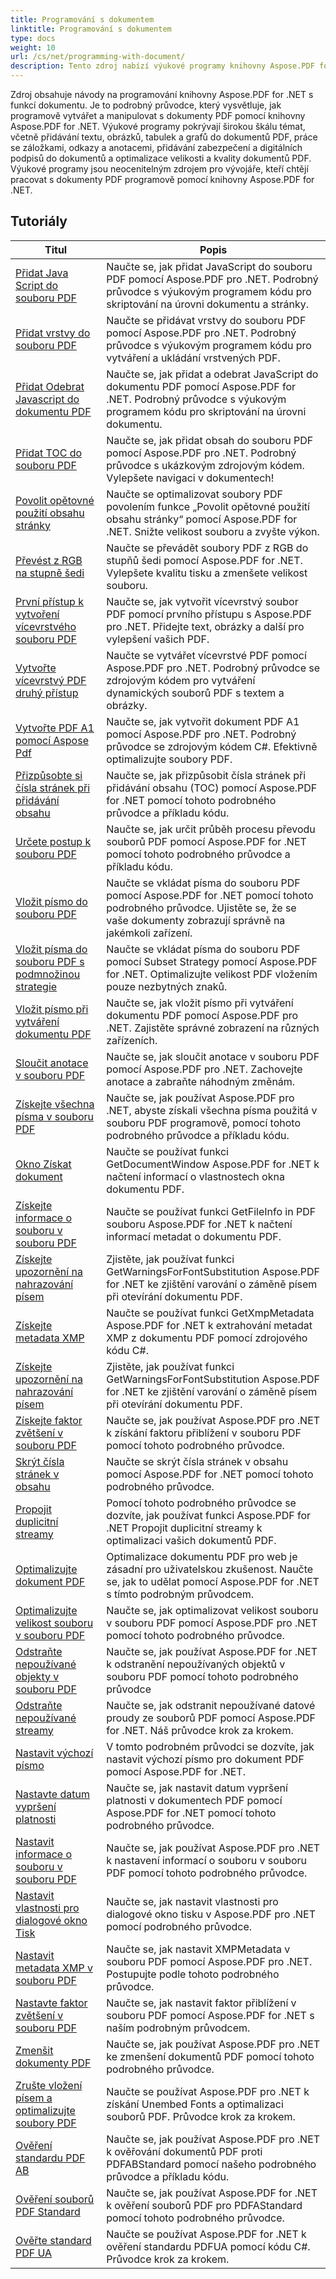```yaml
---
title: Programování s dokumentem
linktitle: Programování s dokumentem
type: docs
weight: 10
url: /cs/net/programming-with-document/
description: Tento zdroj nabízí výukové programy knihovny Aspose.PDF for .NET pro programování s dokumenty. Pokrývá témata jako vytváření/manipulace PDF, přidávání obrázků/tabulek/odkazů, optimalizace dokumentů a přidávání zabezpečení. Je to cenný zdroj pro vývojáře pracující s dokumenty PDF pomocí Aspose.PDF for .NET.
---
```

Zdroj obsahuje návody na programování knihovny Aspose.PDF for .NET s funkcí dokumentu. Je to podrobný průvodce, který vysvětluje, jak programově vytvářet a manipulovat s dokumenty PDF pomocí knihovny Aspose.PDF for .NET. Výukové programy pokrývají širokou škálu témat, včetně přidávání textu, obrázků, tabulek a grafů do dokumentů PDF, práce se záložkami, odkazy a anotacemi, přidávání zabezpečení a digitálních podpisů do dokumentů a optimalizace velikosti a kvality dokumentů PDF. Výukové programy jsou neocenitelným zdrojem pro vývojáře, kteří chtějí pracovat s dokumenty PDF programově pomocí knihovny Aspose.PDF for .NET.

## Tutoriály
| Titul | Popis |
| --- | --- | 
| [Přidat Java Script do souboru PDF](./addjavascripttopage/) | Naučte se, jak přidat JavaScript do souboru PDF pomocí Aspose.PDF pro .NET. Podrobný průvodce s výukovým programem kódu pro skriptování na úrovni dokumentu a stránky. |  
| [Přidat vrstvy do souboru PDF](./addlayers/) | Naučte se přidávat vrstvy do souboru PDF pomocí Aspose.PDF pro .NET. Podrobný průvodce s výukovým programem kódu pro vytváření a ukládání vrstvených PDF. |  
| [Přidat Odebrat Javascript do dokumentu PDF](./addremovejavascripttodoc/) | Naučte se, jak přidat a odebrat JavaScript do dokumentu PDF pomocí Aspose.PDF for .NET. Podrobný průvodce s výukovým programem kódu pro skriptování na úrovni dokumentu. |  
| [Přidat TOC do souboru PDF](./addtoc/) | Naučte se, jak přidat obsah do souboru PDF pomocí Aspose.PDF pro .NET. Podrobný průvodce s ukázkovým zdrojovým kódem. Vylepšete navigaci v dokumentech! |  
| [Povolit opětovné použití obsahu stránky](./allowresusepagecontent/) | Naučte se optimalizovat soubory PDF povolením funkce „Povolit opětovné použití obsahu stránky“ pomocí Aspose.PDF for .NET. Snižte velikost souboru a zvyšte výkon. |  
| [Převést z RGB na stupně šedi](./convertfromrgbtograyscale/) | Naučte se převádět soubory PDF z RGB do stupňů šedi pomocí Aspose.PDF for .NET. Vylepšete kvalitu tisku a zmenšete velikost souboru. |  
| [První přístup k vytvoření vícevrstvého souboru PDF](./createmultilayerpdffirstapproach/) | Naučte se, jak vytvořit vícevrstvý soubor PDF pomocí prvního přístupu s Aspose.PDF pro .NET. Přidejte text, obrázky a další pro vylepšení vašich PDF. |  
| [Vytvořte vícevrstvý PDF druhý přístup](./createmultilayerpdfsecondapproach/) | Naučte se vytvářet vícevrstvé PDF pomocí Aspose.PDF pro .NET. Podrobný průvodce se zdrojovým kódem pro vytváření dynamických souborů PDF s textem a obrázky. |  
| [Vytvořte PDF A1 pomocí Aspose Pdf](./createpdfa1withasposepdf/) | Naučte se, jak vytvořit dokument PDF A1 pomocí Aspose.PDF pro .NET. Podrobný průvodce se zdrojovým kódem C#. Efektivně optimalizujte soubory PDF. |  
| [Přizpůsobte si čísla stránek při přidávání obsahu](./customizepagenumbeswhileaddingtoc/) | Naučte se, jak přizpůsobit čísla stránek při přidávání obsahu (TOC) pomocí Aspose.PDF for .NET pomocí tohoto podrobného průvodce a příkladu kódu. |  
| [Určete postup k souboru PDF](./determineprogress/) | Naučte se, jak určit průběh procesu převodu souborů PDF pomocí Aspose.PDF for .NET pomocí tohoto podrobného průvodce a příkladu kódu. |  
| [Vložit písmo do souboru PDF](./embedfont/) | Naučte se vkládat písma do souboru PDF pomocí Aspose.PDF for .NET pomocí tohoto podrobného průvodce. Ujistěte se, že se vaše dokumenty zobrazují správně na jakémkoli zařízení. |  
| [Vložit písma do souboru PDF s podmnožinou strategie](./embedfontsusingsubsetstrategy/) | Naučte se vkládat písma do souboru PDF pomocí Subset Strategy pomocí Aspose.PDF for .NET. Optimalizujte velikost PDF vložením pouze nezbytných znaků. |  
| [Vložit písmo při vytváření dokumentu PDF](./embedfontwhiledoccreation/) | Naučte se, jak vložit písmo při vytváření dokumentu PDF pomocí Aspose.PDF pro .NET. Zajistěte správné zobrazení na různých zařízeních. |  
| [Sloučit anotace v souboru PDF](./flattenannotation/) | Naučte se, jak sloučit anotace v souboru PDF pomocí Aspose.PDF pro .NET. Zachovejte anotace a zabraňte náhodným změnám. |  
| [Získejte všechna písma v souboru PDF](./getallfonts/) | Naučte se, jak používat Aspose.PDF pro .NET, abyste získali všechna písma použitá v souboru PDF programově, pomocí tohoto podrobného průvodce a příkladu kódu. |  
| [Okno Získat dokument](./getdocumentwindow/) | Naučte se používat funkci GetDocumentWindow Aspose.PDF for .NET k načtení informací o vlastnostech okna dokumentu PDF. |  
| [Získejte informace o souboru v souboru PDF](./getfileinfo/) | Naučte se používat funkci GetFileInfo in PDF souboru Aspose.PDF for .NET k načtení informací metadat o dokumentu PDF. |  
| [Získejte upozornění na nahrazování písem](./getwarningsforfontsubstitution/) | Zjistěte, jak používat funkci GetWarningsForFontSubstitution Aspose.PDF for .NET ke zjištění varování o záměně písem při otevírání dokumentu PDF. |  
| [Získejte metadata XMP](./getxmpmetadata/) | Naučte se používat funkci GetXmpMetadata Aspose.PDF for .NET k extrahování metadat XMP z dokumentu PDF pomocí zdrojového kódu C#. |  
| [Získejte upozornění na nahrazování písem](./getwarningsforfontsubstitution/) | Zjistěte, jak používat funkci GetWarningsForFontSubstitution Aspose.PDF for .NET ke zjištění varování o záměně písem při otevírání dokumentu PDF. |  
| [Získejte faktor zvětšení v souboru PDF](./getzoomfactor/) | Naučte se, jak používat Aspose.PDF pro .NET k získání faktoru přiblížení v souboru PDF pomocí tohoto podrobného průvodce. |  
| [Skrýt čísla stránek v obsahu](./hidepagenumbersintoc/) | Naučte se skrýt čísla stránek v obsahu pomocí Aspose.PDF for .NET pomocí tohoto podrobného průvodce. |  
| [Propojit duplicitní streamy](./linkduplicatestreams/) | Pomocí tohoto podrobného průvodce se dozvíte, jak používat funkci Aspose.PDF for .NET Propojit duplicitní streamy k optimalizaci vašich dokumentů PDF. |  
| [Optimalizujte dokument PDF](./optimizedocument/) | Optimalizace dokumentu PDF pro web je zásadní pro uživatelskou zkušenost. Naučte se, jak to udělat pomocí Aspose.PDF for .NET s tímto podrobným průvodcem. |  
| [Optimalizujte velikost souboru v souboru PDF](./optimizefilesize/) | Naučte se, jak optimalizovat velikost souboru v souboru PDF pomocí Aspose.PDF pro .NET pomocí tohoto podrobného průvodce. |  
| [Odstraňte nepoužívané objekty v souboru PDF](./removeunusedobjects/) | Naučte se, jak používat Aspose.PDF for .NET k odstranění nepoužívaných objektů v souboru PDF pomocí tohoto podrobného průvodce |  
| [Odstraňte nepoužívané streamy](./removeunusedstreams/) | Naučte se, jak odstranit nepoužívané datové proudy ze souborů PDF pomocí Aspose.PDF for .NET. Náš průvodce krok za krokem. |  
| [Nastavit výchozí písmo](./setdefaultfont/) | V tomto podrobném průvodci se dozvíte, jak nastavit výchozí písmo pro dokument PDF pomocí Aspose.PDF for .NET. |  
| [Nastavte datum vypršení platnosti](./setexpirydate/) | Naučte se, jak nastavit datum vypršení platnosti v dokumentech PDF pomocí Aspose.PDF for .NET pomocí tohoto podrobného průvodce. |  
| [Nastavit informace o souboru v souboru PDF](./setfileinfo/) | Naučte se, jak používat Aspose.PDF pro .NET k nastavení informací o souboru v souboru PDF pomocí tohoto podrobného průvodce. |  
| [Nastavit vlastnosti pro dialogové okno Tisk](./setpropertiesforprintdialog/) | Naučte se, jak nastavit vlastnosti pro dialogové okno tisku v Aspose.PDF pro .NET pomocí podrobného průvodce. |  
| [Nastavit metadata XMP v souboru PDF](./setxmpmetadata/) | Naučte se, jak nastavit XMPMetadata v souboru PDF pomocí Aspose.PDF pro .NET. Postupujte podle tohoto podrobného průvodce. |  
| [Nastavte faktor zvětšení v souboru PDF](./setzoomfactor/) | Naučte se, jak nastavit faktor přiblížení v souboru PDF pomocí Aspose.PDF for .NET s naším podrobným průvodcem. |  
| [Zmenšit dokumenty PDF](./shrinkdocuments/) | Naučte se, jak používat Aspose.PDF pro .NET ke zmenšení dokumentů PDF pomocí tohoto podrobného průvodce.  |  
| [Zrušte vložení písem a optimalizujte soubory PDF](./unembedfonts/) | Naučte se používat Aspose.PDF pro .NET k získání Unembed Fonts a optimalizaci souborů PDF. Průvodce krok za krokem. |  
| [Ověření standardu PDF AB](./validatepdfabstandard/) | Naučte se, jak používat Aspose.PDF pro .NET k ověřování dokumentů PDF proti PDFABStandard pomocí našeho podrobného průvodce a příkladu kódu. |  
| [Ověření souborů PDF Standard](./validatepdfastandard/) | Naučte se, jak používat Aspose.PDF for .NET k ověření souborů PDF pro PDFAStandard pomocí tohoto podrobného průvodce. |  
| [Ověřte standard PDF UA](./validatepdfuastandard/) | Naučte se používat Aspose.PDF for .NET k ověření standardu PDFUA pomocí kódu C#. Průvodce krok za krokem. |  